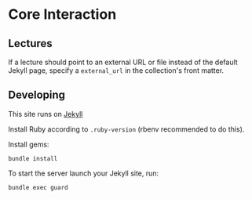 # Core Interaction

## Lectures

If a lecture should point to an external URL or file instead of the default Jekyll page,
specify a `external_url` in the collection's front matter.

## Developing

This site runs on [Jekyll](https://jekyllrb.com/)

Install Ruby according to `.ruby-version` (rbenv recommended to do this).

Install gems:

`bundle install`

To start the server launch your Jekyll site, run:

`bundle exec guard`
